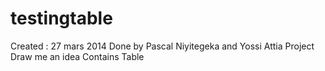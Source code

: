 testingtable
============
Created : 27 mars 2014
Done by Pascal Niyitegeka and Yossi Attia
Project Draw me an idea
Contains Table
